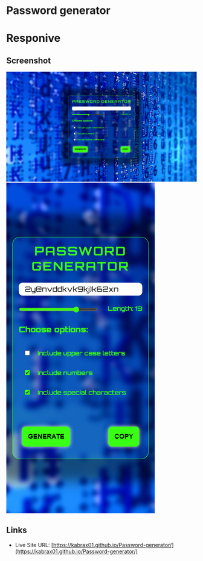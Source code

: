 # Password generator

# Responive

## Screenshot

![](/img/desktop.png)
![](/img/mobile.png)

## Links


- Live Site URL: [https://kabrax01.github.io/Password-generator/](https://kabrax01.github.io/Password-generator/)
